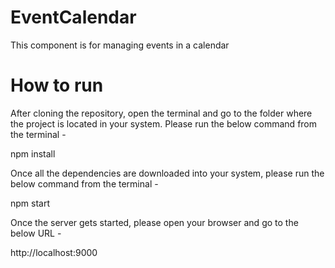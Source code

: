 # EventCalendar
This component is for managing events in a calendar

# How to run
After cloning the repository, open the terminal and go to the folder where the project is located in your system.
Please run the below command from the terminal -

npm install

Once all the dependencies are downloaded into your system, please run the below command from the terminal - 

npm start

Once the server gets started, please open your browser and go to the below URL - 

http://localhost:9000
